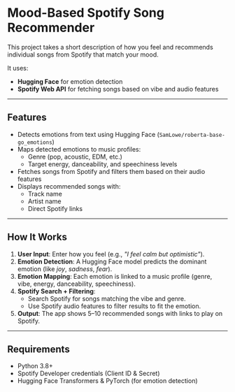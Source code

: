 # Mood-Based Spotify Song Recommender

This project takes a short description of how you feel and recommends individual songs from Spotify that match your mood.

It uses:
- **Hugging Face** for emotion detection
- **Spotify Web API** for fetching songs based on vibe and audio features

---

## Features
- Detects emotions from text using Hugging Face (`SamLowe/roberta-base-go_emotions`)
- Maps detected emotions to music profiles:
  - Genre (pop, acoustic, EDM, etc.)
  - Target energy, danceability, and speechiness levels
- Fetches songs from Spotify and filters them based on their audio features
- Displays recommended songs with:
  - Track name
  - Artist name
  - Direct Spotify links

---

## How It Works
1. **User Input**: Enter how you feel (e.g., *"I feel calm but optimistic"*).
2. **Emotion Detection**: A Hugging Face model predicts the dominant emotion (like *joy*, *sadness*, *fear*).
3. **Emotion Mapping**: Each emotion is linked to a music profile (genre, vibe, energy, danceability, speechiness).
4. **Spotify Search + Filtering**:
   - Search Spotify for songs matching the vibe and genre.
   - Use Spotify audio features to filter results to fit the emotion.
5. **Output**: The app shows 5–10 recommended songs with links to play on Spotify.

---

## Requirements
- Python 3.8+
- Spotify Developer credentials (Client ID & Secret)
- Hugging Face Transformers & PyTorch (for emotion detection)
